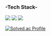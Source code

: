 ### -Tech Stack-
<img src="https://img.shields.io/badge/Unity3D-FFFFFF?style=flat-square&logo=Unity&logoColor=white&color=black"/>   <img src="https://img.shields.io/badge/C++-blue.svg?style=flat&logo=c%2B%2B"/>   <img src="https://img.shields.io/badge/CSharp-239120?style=flat-square&logo=C Sharp&logoColor=white"/>



<!--<a href="https://opgc.me/#/users/rohyunsang" target="_blank"><img src="https://api.opgc.me/githubs/users/rohyunsang/tag/?theme=basic" /></a>-->


[![Solved.ac Profile](http://mazassumnida.wtf/api/generate_badge?boj=lionhas99)](https://solved.ac/lionhas99)

